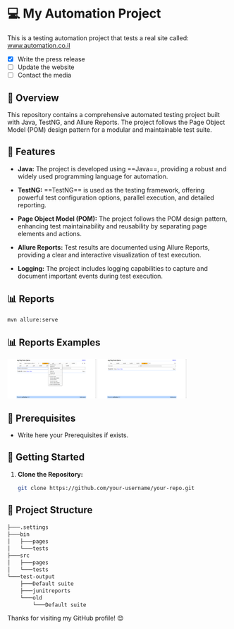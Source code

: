 # 💻 My Automation Project 
This is a testing automation project that tests a real site called: www.automation.co.il

- [x] Write the press release
- [ ] Update the website
- [ ] Contact the media
      
## 📖 Overview

This repository contains a comprehensive automated testing project built with Java, TestNG, and Allure Reports. 
The project follows the Page Object Model (POM) design pattern for a modular and maintainable test suite.

## 📑 Features

- **Java:** The project is developed using ==Java==, providing a robust and widely used programming language for automation.
  
- **TestNG:** ==TestNG== is used as the testing framework, offering powerful test configuration options, parallel execution, and detailed reporting.

- **Page Object Model (POM):** The project follows the POM design pattern, enhancing test maintainability and reusability by separating page elements and actions.

- **Allure Reports:** Test results are documented using Allure Reports, providing a clear and interactive visualization of test execution.

- **Logging:** The project includes logging capabilities to capture and document important events during test execution.

## 📊 Reports
  ```cmd
  mvn allure:serve
  ```
## 📊 Reports Examples
<p>
  <img src="ScreenShots/tc02_addTask1615288676297.jpg" width="40%" title="Example for screenshot on failure">
  <img src="ScreenShots/tc01_addTask1614893191281.jpg" width="40%" alt="Example for screenshot on failure">
</p>

## 📖 Prerequisites

- Write here your Prerequisites if exists.

## 🚀 Getting Started

1. **Clone the Repository:**
   ```bash
   git clone https://github.com/your-username/your-repo.git
    ```

## 📁 Project Structure
```
├───.settings
├───bin
│   ├───pages
│   └───tests
├───src
│   ├───pages
│   └───tests
└───test-output
    ├───Default suite
    ├───junitreports
    └───old
        └───Default suite
```

Thanks for visiting my GitHub profile! 😊




